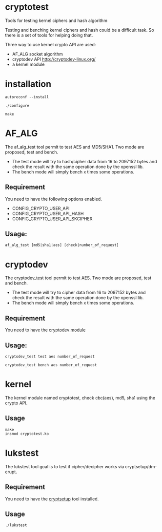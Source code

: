 # cryptotest
Tools for testing kernel ciphers and hash algorithm

Testing and benching kernel ciphers and hash could be a difficult task.
So there is a set of tools for helping doing that.

Three way to use kernel crypto API are used:
* AF_ALG socket algorithm
* cryptodev API http://cryptodev-linux.org/
* a kernel module

# installation
```Shell
autoreconf --install

./configure

make
```

# AF_ALG

The af_alg_test tool permit to test AES and MD5/SHA1.
Two mode are proposed, test and bench.
* The test mode will try to hash/cipher data from 16 to 2097152 bytes
and check the result with the same operation done by the openssl lib.
* The bench mode will simply bench x times some operations.

## Requirement
You need to have the following options enabled.
* CONFIG_CRYPTO_USER_API
* CONFIG_CRYPTO_USER_API_HASH
* CONFIG_CRYPTO_USER_API_SKCIPHER

## Usage:
```Shell
af_alg_test [md5|sha1|aes] [check|number_of_request]
```

# cryptodev

The cryptodev_test tool permit to test AES.
Two mode are proposed, test and bench.
* The test mode will try to cipher data from 16 to 2097152 bytes
and check the result with the same operation done by the openssl lib.
* The bench mode will simply bench x times some operations.

## Requirement
You need to have the [cryptodev module](http://cryptodev-linux.org/)

## Usage:
```Shell
cryptodev_test test aes number_of_request

cryptodev_test bench aes number_of_request
```

# kernel

The kernel module named cryptotest, check cbc(aes), md5, sha1 using the crypto API.

## Usage
```Shell
make
insmod cryptotest.ko
```

# lukstest

The lukstest tool goal is to test if cipher/decipher works via cryptsetup/dm-crupt.

## Requirement
You need to have the [cryptsetup](https://gitlab.com/cryptsetup/cryptsetup) tool installed.

## Usage
```Shell
./lukstest
```

